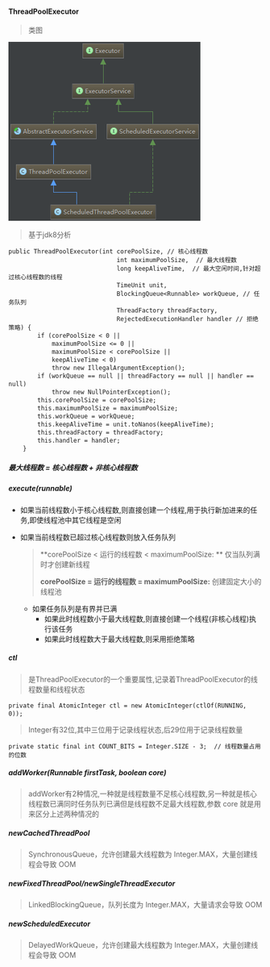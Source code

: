 #### ThreadPoolExecutor 

> 类图

![executor](Executor.png)

> 基于jdk8分析 

```
public ThreadPoolExecutor(int corePoolSize, // 核心线程数
                              int maximumPoolSize,  // 最大线程数
                              long keepAliveTime,  // 最大空闲时间,针对超过核心线程数的线程
                              TimeUnit unit,
                              BlockingQueue<Runnable> workQueue, // 任务队列
                              ThreadFactory threadFactory,
                              RejectedExecutionHandler handler // 拒绝策略) {
        if (corePoolSize < 0 ||
            maximumPoolSize <= 0 ||
            maximumPoolSize < corePoolSize ||
            keepAliveTime < 0)
            throw new IllegalArgumentException();
        if (workQueue == null || threadFactory == null || handler == null)
            throw new NullPointerException();
        this.corePoolSize = corePoolSize;
        this.maximumPoolSize = maximumPoolSize;
        this.workQueue = workQueue;
        this.keepAliveTime = unit.toNanos(keepAliveTime);
        this.threadFactory = threadFactory;
        this.handler = handler;
    }
```

##### 最大线程数 = 核心线程数 + 非核心线程数

##### execute(runnable)

* 如果当前线程数小于核心线程数,则直接创建一个线程,用于执行新加进来的任务,即使线程池中其它线程是空闲

* 如果当前线程数已超过核心线程数则放入任务队列

  > **corePoolSize < 运行的线程数 < maximumPoolSize: ** 仅当队列满时才创建新线程
  >
  > **corePoolSize = 运行的线程数 = maximumPoolSize:**  创建固定大小的线程池

  * 如果任务队列是有界并已满 
    * 如果此时线程数小于最大线程数,则直接创建一个线程(非核心线程)执行该任务
    * 如果此时线程数大于最大线程数,则采用拒绝策略 

##### ctl

> 是ThreadPoolExecutor的一个重要属性,记录着ThreadPoolExecutor的线程数量和线程状态 

```
private final AtomicInteger ctl = new AtomicInteger(ctlOf(RUNNING, 0));
```

> Integer有32位,其中三位用于记录线程状态,后29位用于记录线程数量

```
private static final int COUNT_BITS = Integer.SIZE - 3;  // 线程数量占用的位数
```

##### addWorker(Runnable firstTask, boolean core)

> addWorker有2种情况,一种就是线程数量不足核心线程数,另一种就是核心线程数已满同时任务队列已满但是线程数不足最大线程数,参数 core 就是用来区分上述两种情况的 

##### newCachedThreadPool

> SynchronousQueue，允许创建最大线程数为 Integer.MAX，大量创建线程会导致 OOM

##### newFixedThreadPool/newSingleThreadExecutor

> LinkedBlockingQueue，队列长度为 Integer.MAX，大量请求会导致 OOM

##### newScheduledExecutor

> DelayedWorkQueue，允许创建最大线程数为 Integer.MAX，大量创建线程会导致 OOM
